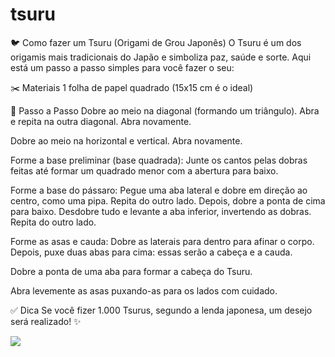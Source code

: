 # tsuru
🐦 Como fazer um Tsuru (Origami de Grou Japonês)
O Tsuru é um dos origamis mais tradicionais do Japão e simboliza paz, saúde e sorte. Aqui está um passo a passo simples para você fazer o seu:

✂️ Materiais
1 folha de papel quadrado (15x15 cm é o ideal)

📄 Passo a Passo
Dobre ao meio na diagonal (formando um triângulo). Abra e repita na outra diagonal. Abra novamente.

Dobre ao meio na horizontal e vertical. Abra novamente.

Forme a base preliminar (base quadrada):
Junte os cantos pelas dobras feitas até formar um quadrado menor com a abertura para baixo.

Forme a base do pássaro:
Pegue uma aba lateral e dobre em direção ao centro, como uma pipa. Repita do outro lado. Depois, dobre a ponta de cima para baixo. Desdobre tudo e levante a aba inferior, invertendo as dobras. Repita do outro lado.

Forme as asas e cauda:
Dobre as laterais para dentro para afinar o corpo. Depois, puxe duas abas para cima: essas serão a cabeça e a cauda.

Dobre a ponta de uma aba para formar a cabeça do Tsuru.

Abra levemente as asas puxando-as para os lados com cuidado.

✅ Dica
Se você fizer 1.000 Tsurus, segundo a lenda japonesa, um desejo será realizado! ✨


![](https://www.google.com/url?sa=i&url=https%3A%2F%2Fwww.istockphoto.com%2Fbr%2Ffotos%2Forigami-tsuru&psig=AOvVaw2ROUNtrmIwtLG2ePfm624o&ust=1747337120934000&source=images&cd=vfe&opi=89978449&ved=0CBQQjRxqFwoTCLjnrcPYo40DFQAAAAAdAAAAABAE)

